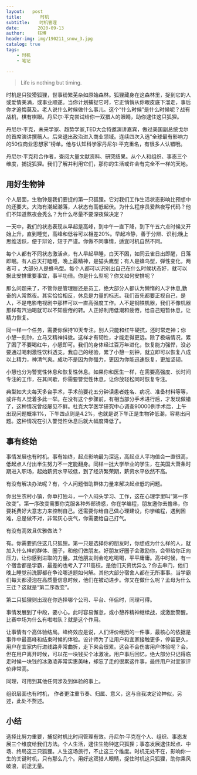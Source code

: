 ```yaml
---
layout:   post
title:       时机
subtitle:　  时机管理
date:       2020-09-13
author:     钰博
header-img: img/190211_snow_3.jpg
catalog: true
tags:
    - 时机
    - 笔记
    
---
```



> Life is nothing but timing.

时机是只狡猾狐狸，世事纷繁芜杂如原始森林。狐狸藏身在这森林里，捉到它的人或爱情美满，或事业顺遂。当你计划捕捉它时，它正悄悄从你眼皮底下溜走，事后你才追悔莫及。老人说什么时候做什么事儿。这个“什么时候”是什么时候呢？战有战机，棋有棋眼。丹尼尔·平克尝试给你一双猎人的眼睛，助你逮住这只狐狸。

丹尼尔·平克，未来学家、趋势学家,TED大会特邀演讲嘉宾，做过美国副总统戈尔的首席演讲撰稿人。后来退出政治进入商业领域。连续四次入选“全球最有影响力的50位商业思想家”榜单。他与认知科学家丹尼尔·平克重名，有很多人认错哦。

丹尼尔·平克和合作者，查阅大量文献资料、研究结果。从个人和组织、事态三个维度，捕捉狐狸。我们了解并利用它们，那你的生活或许会有完全不一样的天地。

## 用好生物钟
个人层面，生物钟是我们要捉的第一只狐狸。它对我们工作生活状态影响比预想中的还要大。大海有潮起潮落，人状态有高低起伏。为什么程序员爱熬夜写代码？他们不知道熬夜会秃么？为什么尽量不要深夜做决定？

一天中，我们的状态表现从早起是高峰，到中午一直下降，到下午五六点时候又开始上升，直到睡觉，高峰和低谷可以相差20%。早起冷静，善于分辨、识别;晚上思维活跃，便于辩论，短于严谨。你做不同事情，适宜时机自然不同。

每个人都有不同状态激活点，有人早起早睡，白天不困，如同云雀日出即醒，日落即眠。有人白天打瞌睡，晚上最精神，是猫头鹰型；有人是蜂鸟型，弹性变化，两者可 。大部分人是蜂鸟型。每个人都可以识别出自己在什么时候状态好，就可以据此安排重要事宜，事半功倍。你是什么型呢？你又如何安排呢？

那么问题来了，不管你是管理层还是员工，绝大部分人都认为懒惰的人才休息,勤奋的人常熬夜。其实恰恰相反，休息是力量的标志。我们首先都要正视自己，是人，不是电影电视剧中那样可以一直高强度工作。人不是钢铁机器，我们不像机器那样有汽油喝就可以不知疲倦的转。人正好利用低潮和疲倦，给自己短暂休息，让精力恢复。

同一样一个任务，需要你保持10天专注。别人只能和红牛硬抗，还时常走神；你小憩一刻钟，立马又精神抖擞。这样才有韧性，才能走得更远。除了极端情况，累了困了不要喝红牛，小憩即可。我们的身体经过百万年进化，恢复能力强悍，没必要通过喝刺激性饮料透支。我自己的经验，累了小憩一刻钟，就立即可以恢复八成以上精力，神清气爽。成功不是因为你强力，更因为你能迅速恢复，更加坚韧。

小憩也分为警觉性休息和恢复性休息。如果你和医生一样，在需要高强度、长时间专注的工作，在其间歇，你需要警觉性休息，让你放轻松同时恢复专注。

典型如大夫每天多台手术，手术前要花五分钟读患者姓名、病况、准备材料等等，或许有人觉着多此一举。在没有这个步骤前，有相当部分手术进行后，才发现做错了，这种情况曾经屡见不鲜。杜克大学医学研究中心调查90000例手术后，上午出现问题概率1%，下午四点则是4.2%，也就是说下午正是生物钟低潮，容易出问题。这种情况在引入警觉性休息后就大幅度降低了。



## 事有终始
事情发展也有时机。事有始终，起点影响最为深远，高起点人平均值会一直很高，低起点人付出半生努力不一定能翻身。同样一批大学毕业的学生，在美国大萧条时期进入职场，起始薪资水平较低，到了经济繁荣期，薪资水平依然不高。

有没有解决办法呢？有，个人问题借助群体力量来解决起点低的问题。

你出生农村小镇，你单打独斗，一个人闷头学习、工作，这在心理学里叫“第一序改变”。第一序改变需要你克服各种外部诱惑，你在学编程，朋友邀你去撸串，你要耗费好大意志力来控制自己。还需要你给自己做心理建设，你学编程，遇到困难，总是做不对，非常灰心丧气，你需要给自己打气。

有没有高效且优雅做法？

有。你需要抓住这几只狐狸。第一只是选择你的朋友时，你想成为什么样的人，就加入什么样的群体、圈子，和他们做朋友。好朋友好圈子会激励你，会带给你正向压力，让你感到进取的力量。其他朋友则会吃吃喝喝，平平庸庸。高中时候，有一个宿舍都是学霸，最差的也考入了211高校。是他们天资优异么？你去串门，他们晚上睡觉前洗脚都在争论哪道题如何解。其他大部分宿舍人都在无所事事。当学霸们每天都浸泡在高质量信息时候，他们在被动进步。你又在做什么呢？孟母为什么三迁？这就是“第二序改变”。

第二只狐狸则出现在你选择哪个公司、平台、伴侣时，同理可得。

事情发展到了中段，要小心。此时容易懈怠，或小憩养精神继续战，或激励警醒。比赛中场为什么有啦啦队？就是这个作用。

让事情有个高体验结局。峰终效应是说，人们评价经历的一件事，最核心的依据是事件中最高峰和结束时候的体验。设计师为了让用户和宜家接触更多，停留更久，用户在宜家内行进线路非常曲折，走下来会很累。这会不会伤害用户体验呢？会。但在用户离开时候，可以花一块钱买个冰激凌。用户事后回忆，绝大部分只记得临走时候一块钱的冰激凌非常实惠美味，却忘了走的很累这件事，最终用户对宜家评价非常高。

同理，可用到其他任何涉及到体验的事上。

组织层面也有时机， 作者更注重节奏、归属、意义，这与自我决定论神似，另述，此处不赘述。

## 小结

选择比努力重要，捕捉时机比时间管理有效。丹尼尔·平克在个人、组织、事态发展三个维度给我们方法。个人生活，逮住生物钟这只狐狸；事态发展逮住起点、中场、终局这三只狐狸。人生这场旅行，不止这三个维度。时机无处不在，影响你一生的关键时机，只有那么几个。用好这双猎人眼睛，捉住时机这只狐狸，助你乘风破浪，前途无量。



